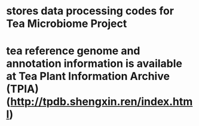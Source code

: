 
# stores data processing codes for Tea Microbiome Project






# tea reference genome and annotation information is available at Tea Plant Information Archive (TPIA) (http://tpdb.shengxin.ren/index.html)
